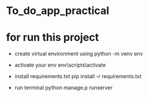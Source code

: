 # To_do_app_practical

# for run this project 
- create virtual environment using
      python -m venv env
- activate your env 
      env\scripts\activate
- install requirements.txt 
       pip install -r requirements.txt
       
- run terminal
        python manage.p runserver
